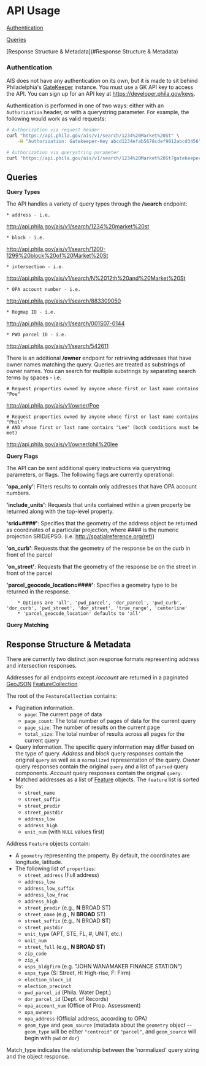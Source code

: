 # API Usage

[Authentication](#Authentication)

[Queries](#Queries)

[Response Structure & Metadata](#Response Structure & Metadata)

### <a name="Authentication"></a>Authentication

AIS does not have any authentication on its own, but it is made to sit behind
Philadelphia's [GateKeeper](developer.phila.gov) instance. You must use a GK
API key to access the API. You can sign up for an API key at
https://developer.phila.gov/keys.

Authentication is performed in one of two ways: either with an `Authorization`
header, or with a querystring parameter.  For example, the following would work
as valid requests:

```bash
# Authorization via request header
curl "https://api.phila.gov/ais/v1/search/1234%20Market%20St" \
    -H "Authorization: Gatekeeper-Key abcd1234efab5678cdef9012abcd3456"
```

```bash
# Authorization via querystring parameter
curl "https://api.phila.gov/ais/v1/search/1234%20Market%20St?gatekeeperKey=abcd1234efab5678cdef9012abcd3456"
```

## <a name="Queries"></a>Queries

**Query Types**

The API handles a variety of query types through the **/search** endpoint: 

    * address - i.e. 
   http://api.phila.gov/ais/v1/search/1234%20market%20st
    
    * block - i.e. 
   http://api.phila.gov/ais/v1/search/1200-1299%20block%20of%20Market%20St
    
    * intersection - i.e. 
   http://api.phila.gov/ais/v1/search/N%2012th%20and%20Market%20St
    
    * OPA account number - i.e. 
   http://api.phila.gov/ais/v1/search/883309050
    
    * Regmap ID - i.e. 
   http://api.phila.gov/ais/v1/search/001S07-0144    
   
    * PWD parcel ID - i.e. 
   http://api.phila.gov/ais/v1/search/542611
   
There is an additional **/owner** endpoint for retrieving addresses that have owner names matching the query. Queries are treated as substrings of owner names. You can search for multiple substrings by separating search terms by spaces - i.e.

    # Request properties owned by anyone whose first or last name contains "Poe"
http://api.phila.gov/ais/v1/owner/Poe
    
    # Request properties owned by anyone whose first or last name contains "Phil"
    # AND whose first or last name contains "Lee" (both conditions must be met)
http://api.phila.gov/ais/v1/owner/phil%20lee
    

**Query Flags**

The API can be sent additional query instructions via querystring parameters, or flags. The following flags are currently operational:

   **'opa_only'**: Filters results to contain only addresses that have OPA account numbers.
    
   **'include_units'**: Requests that units contained within a given property be returned along with the top-level property.
    
   **'srid=####'**: Specifies that the geometry of the address object be returned as coordinates of a particular projection, 
     where ####  is the numeric projection SRID/EPSG. (i.e. http://spatialreference.org/ref/)
        
   **'on_curb'**: Requests that the geometry of the response be on the curb in front of the parcel
    
   **'on_street'**: Requests that the geometry of the response be on the street in front of the parcel
   
   **'parcel_geocode_location=####'**: Specifies a geometry type to be returned in the response. 

        * Options are 'all', 'pwd_parcel', 'dor_parcel', 'pwd_curb', 'dor_curb', 'pwd_street', 'dor_street', 'true_range', 'centerline'
        * 'parcel_geocode_location' defaults to 'all'
    


**Query Matching**



## <a name="Response Structure & Metadata"></a>Response Structure & Metadata

There are currently two distinct json response formats representing address and intersection responses. 

Addresses for all endpoints except */account* are returned in a paginated
[GeoJSON](http://geojson.org/geojson-spec.html) [FeatureCollection](http://geojson.org/geojson-spec.html#feature-collection-objects).

The root of the `FeatureCollection` contains:
* Pagination information.
  * `page`: The current page of data
  * `page_count`: The total number of pages of data for the current query
  * `page_size`: The number of results on the current page
  * `total_size`: The total number of results across all pages for the current
                  query
* Query information. The specific query information may differ based on the type
  of query. *Address* and *block* query responses contain the original `query`
  as well as a `normalized` representation of the query. *Owner* query responses
  contain the original `query` and a list of `parsed` query components.
  *Account* query responses contain the original `query`.
* Matched addresses as a list of [Feature](http://geojson.org/geojson-spec.html#feature-objects)
  objects. The `feature` list is sorted by:
  * `street_name`
  * `street_suffix`
  * `street_predir`
  * `street_postdir`
  * `address_low`
  * `address_high`
  * `unit_num` (with `NULL` values first)

Address `Feature` objects contain:
* A `geometry` representing the property. By default, the coordinates are
  longitude, latitude.
* The following list of `properties`:
  * `street_address` (Full address)
  * `address_low`
  * `address_low_suffix`
  * `address_low_frac`
  * `address_high`
  * `street_predir` (e.g., **N** BROAD ST)
  * `street_name` (e.g., N **BROAD** ST)
  * `street_suffix` (e.g., N BROAD **ST**)
  * `street_postdir`
  * `unit_type` (APT, STE, FL, #, UNIT, etc.)
  * `unit_num`
  * `street_full` (e.g., **N BROAD ST**)
  * `zip_code`
  * `zip_4`
  * `usps_bldgfirm` (e.g. "JOHN WANAMAKER FINANCE STATION")
  * `usps_type` (S: Street, H: High-rise, F: Firm)
  * `election_block_id`
  * `election_precinct`  
  * `pwd_parcel_id` (Phila. Water Dept.)
  * `dor_parcel_id` (Dept. of Records)
  * `opa_account_num` (Office of Prop. Assessment)
  * `opa_owners`
  * `opa_address` (Official address, according to OPA)
  * `geom_type` and `geom_source` (metadata about the `geometry` object --
    `geom_type` will be either `"centroid"` or `"parcel"`, and `geom_source`
    will begin with `pwd` or `dor`)
    
    
Match_type indicates the relationship between the 'normalized' query string and the object response. 
